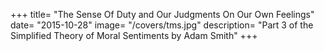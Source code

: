 +++
title=  "The Sense Of Duty and Our Judgments On Our Own Feelings"
date=  "2015-10-28"
image=  "/covers/tms.jpg"
description=  "Part 3 of the Simplified Theory of Moral Sentiments by Adam Smith"
+++
